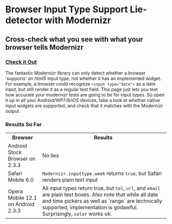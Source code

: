 # Browser Input Type Support Lie-detector with Modernizr
## Cross-check what you see with what your browser tells Modernizr
### [Check it Out](http://tessa-lt.github.com/Modernizr-Browser-Lie-Detector/)
The fantastic Modernizr library can only detect whether a browser 'supports' an html5 input type, not whether it has an implemented widget. For example, a browser could recognize `<input type="date">` as a date input, but still render it as a regular text field. This page just lets you test how accurate your modernizr tests are going to be for input types. So open it up in all your Android/WP7/8/iOS devices, take a look at whether native input widgets are supported, and check that it matches with the Modernizr output. 
### Results So Far
<table>
  <tr>
    <th>Browser</th>
    <th>Results</th>
  </tr>
  <tr>
    <td>Android Stock Browser on 2.3.3</td>
    <td>No lies</td>
  </tr>
  <tr>
    <td>Safari Mobile 6.0</td>
    <td><code>Modernizr.inputtype.week</code> returns <code>true</code>, but Safari renders plain text input</td>
  </tr>
  <tr>
    <td>Opera Mobile 12.1 on Android 2.3.3</td>
    <td>All input types return true, but <code>tel</code>, <code>url</code>, and <code>email</code> are plain text boxes. Also note that while all date and time pickers as well as `range` are technically supported, implementation is godawful. Surprisingly, <code>color</code> works ok.</td>
  </tr>
</table>